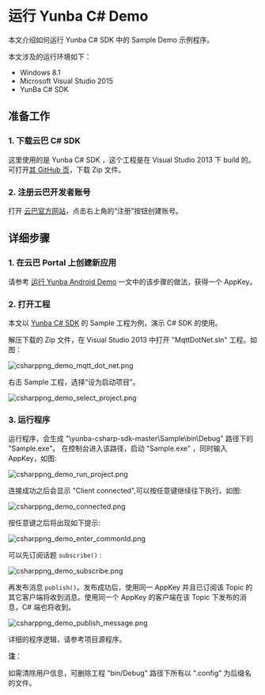 # 运行 Yunba C# Demo

本文介绍如何运行 Yunba C# SDK 中的 Sample Demo 示例程序。

本文涉及的运行环境如下：

* Windows 8.1
* Microsoft Visual Studio 2015
* YunBa C# SDK

## 准备工作

### 1. 下载云巴 C# SDK
这里使用的是 Yunba C# SDK ，这个工程是在 Visual Studio 2013 下 build 的。
可打开[其 GitHub 页](https://github.com/yunba/yunba-csharp-sdk)，下载 Zip 文件。


### 2. 注册云巴开发者账号
打开 [云巴官方网站](http://yunba.io)，点击右上角的“注册”按钮创建账号。  

## 详细步骤

### 1. 在云巴 Portal 上创建新应用
请参考 [运行 Yunba Android Demo](android_demo_quick_start.md) 
一文中的该步骤的做法，获得一个 AppKey。

### 2. 打开工程
本文以 [Yunba C# SDK](https://github.com/yunba/yunba-csharp-sdk) 的 Sample 工程为例，演示 C# SDK 的使用。

解压下载的 Zip 文件，在 Visual Studio 2013 中打开 "MqttDotNet.sln" 工程。如图：


![csharppng_demo_mqtt_dot_net.png](https://raw.githubusercontent.com/yunba/docs/master/image/csharppng_demo_mqtt_dot_net.png)


右击 Sample 工程，选择“设为启动项目”。


![csharppng_demo_select_project.png](https://github.com/yunba/docs/blob/master/image/csharppng_demo_select_project.png)


### 3. 运行程序
运行程序，会生成 "\yunba-csharp-sdk-master\Sample\bin\Debug" 路径下的 "Sample.exe"。
在控制台进入该路径，启动 "Sample.exe" ，同时输入 AppKey，如图: 

![csharppng_demo_run_project.png](https://raw.githubusercontent.com/yunba/docs/master/image/csharppng_demo_run_project.png)

连接成功之后会显示 "Client connected",可以按任意键继续往下执行。如图:

![csharppng_demo_connected.png](https://raw.githubusercontent.com/yunba/docs/master/image/csharppng_demo_connected.png)

按任意键之后将出现如下提示:

![csharppng_demo_enter_commonId.png](https://raw.githubusercontent.com/yunba/docs/master/image/csharppng_demo_enter_commonId.png)

可以先订阅话题 `subscribe()` :

![csharppng_demo_subscribe.png](https://raw.githubusercontent.com/yunba/docs/master/image/csharppng_demo_subscribe.png)

再发布消息 `publish()`。发布成功后，使用同一 AppKey 并且已订阅该 Topic 的其它客户端将收到消息。使用同一个 AppKey 的客户端在该 Topic 下发布的消息，C# 端也将收到。

![csharppng_demo_publish_message.png](https://raw.githubusercontent.com/yunba/docs/master/image/csharppng_demo_publish_message.png)


详细的程序逻辑，请参考项目源程序。


**注**：

如需清除用户信息，可删除工程 "bin/Debug" 路径下所有以 ".config" 为后缀名的文件。

